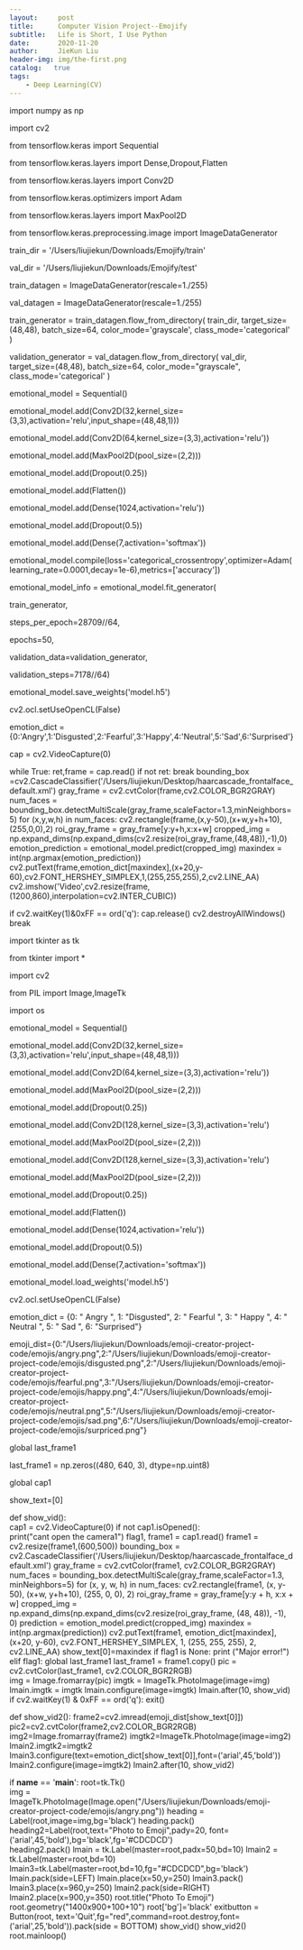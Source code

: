 ```yaml
---
layout:     post
title:      Computer Vision Project--Emojify
subtitle:   Life is Short, I Use Python
date:       2020-11-20
author:     JieKun Liu
header-img: img/the-first.png
catalog:   true
tags:
    - Deep Learning(CV)
---
```




import numpy as np

import cv2

from tensorflow.keras import Sequential

from tensorflow.keras.layers import Dense,Dropout,Flatten

from tensorflow.keras.layers import Conv2D

from tensorflow.keras.optimizers import Adam

from tensorflow.keras.layers import MaxPool2D

from tensorflow.keras.preprocessing.image import ImageDataGenerator


train_dir = '/Users/liujiekun/Downloads/Emojify/train'

val_dir = '/Users/liujiekun/Downloads/Emojify/test'

train_datagen = ImageDataGenerator(rescale=1./255)

val_datagen = ImageDataGenerator(rescale=1./255)



train_generator = train_datagen.flow_from_directory(
    train_dir,
    target_size=(48,48),
    batch_size=64,
    color_mode='grayscale',
    class_mode='categorical'
)


validation_generator = val_datagen.flow_from_directory(
    val_dir,
    target_size=(48,48),
    batch_size=64,
    color_mode="grayscale",
    class_mode='categorical'
)

emotional_model = Sequential()

emotional_model.add(Conv2D(32,kernel_size=(3,3),activation='relu',input_shape=(48,48,1)))

emotional_model.add(Conv2D(64,kernel_size=(3,3),activation='relu'))

emotional_model.add(MaxPool2D(pool_size=(2,2)))

emotional_model.add(Dropout(0.25))

emotional_model.add(Flatten())

emotional_model.add(Dense(1024,activation='relu'))

emotional_model.add(Dropout(0.5))

emotional_model.add(Dense(7,activation='softmax'))


emotional_model.compile(loss='categorical_crossentropy',optimizer=Adam(learning_rate=0.0001,decay=1e-6),metrics=['accuracy'])

emotional_model_info = emotional_model.fit_generator(

train_generator,

steps_per_epoch=28709//64,

epochs=50,

validation_data=validation_generator,

validation_steps=7178//64)



emotional_model.save_weights('model.h5')

cv2.ocl.setUseOpenCL(False)

emotion_dict = {0:'Angry',1:'Disgusted',2:'Fearful',3:'Happy',4:'Neutral',5:'Sad',6:'Surprised'}

cap = cv2.VideoCapture(0)

while True:
    ret,frame = cap.read()
    if not ret:
    break
    bounding_box =cv2.CascadeClassifier('/Users/liujiekun/Desktop/haarcascade_frontalface_default.xml')
    gray_frame = cv2.cvtColor(frame,cv2.COLOR_BGR2GRAY)
    num_faces = bounding_box.detectMultiScale(gray_frame,scaleFactor=1.3,minNeighbors=5)
    for (x,y,w,h) in num_faces:
        cv2.rectangle(frame,(x,y-50),(x+w,y+h+10),(255,0,0),2)
        roi_gray_frame = gray_frame[y:y+h,x:x+w]
        cropped_img = np.expand_dims(np.expand_dims(cv2.resize(roi_gray_frame,(48,48)),-1),0)
        emotion_prediction = emotional_model.predict(cropped_img)
        maxindex = int(np.argmax(emotion_prediction))
        cv2.putText(frame,emotion_dict[maxindex],(x+20,y-60),cv2.FONT_HERSHEY_SIMPLEX,1,(255,255,255),2,cv2.LINE_AA)
        cv2.imshow('Video',cv2.resize(frame,(1200,860),interpolation=cv2.INTER_CUBIC))
        
   if cv2.waitKey(1)&0xFF == ord('q'):
    cap.release()
    cv2.destroyAllWindows()
    break
        

import tkinter as tk

from tkinter import *

import cv2

from PIL import Image,ImageTk

import os



emotional_model = Sequential()

emotional_model.add(Conv2D(32,kernel_size=(3,3),activation='relu',input_shape=(48,48,1)))

emotional_model.add(Conv2D(64,kernel_size=(3,3),activation='relu'))

emotional_model.add(MaxPool2D(pool_size=(2,2)))

emotional_model.add(Dropout(0.25))

emotional_model.add(Conv2D(128,kernel_size=(3,3),activation='relu')

emotional_model.add(MaxPool2D(pool_size=(2,2)))

emotional_model.add(Conv2D(128,kernel_size=(3,3),activation='relu')

emotional_model.add(MaxPool2D(pool_size=(2,2)))

emotional_model.add(Dropout(0.25))

emotional_model.add(Flatten())

emotional_model.add(Dense(1024,activation='relu'))

emotional_model.add(Dropout(0.5))

emotional_model.add(Dense(7,activation='softmax'))

emotional_model.load_weights('model.h5')

cv2.ocl.setUseOpenCL(False)
                  
emotion_dict = {0: "   Angry   ", 1: "Disgusted", 2: "  Fearful  ", 3: "   Happy   ", 4: "  Neutral  ", 5: "    Sad    ", 6: "Surprised"}

emoji_dist={0:"/Users/liujiekun/Downloads/emoji-creator-project-code/emojis/angry.png",2:"/Users/liujiekun/Downloads/emoji-creator-project-code/emojis/disgusted.png",2:"/Users/liujiekun/Downloads/emoji-creator-project-code/emojis/fearful.png",3:"/Users/liujiekun/Downloads/emoji-creator-project-code/emojis/happy.png",4:"/Users/liujiekun/Downloads/emoji-creator-project-code/emojis/neutral.png",5:"/Users/liujiekun/Downloads/emoji-creator-project-code/emojis/sad.png",6:"/Users/liujiekun/Downloads/emoji-creator-project-code/emojis/surpriced.png"}

global last_frame1

last_frame1 = np.zeros((480, 640, 3), dtype=np.uint8)

global cap1

show_text=[0]

def show_vid():      
    cap1 = cv2.VideoCapture(0)
    if not cap1.isOpened():                             
    print("cant open the camera1")
    flag1, frame1 = cap1.read()
    frame1 = cv2.resize(frame1,(600,500))
    bounding_box = cv2.CascadeClassifier('/Users/liujiekun/Desktop/haarcascade_frontalface_default.xml')
    gray_frame = cv2.cvtColor(frame1, cv2.COLOR_BGR2GRAY)
    num_faces = bounding_box.detectMultiScale(gray_frame,scaleFactor=1.3, minNeighbors=5)
    for (x, y, w, h) in num_faces:
        cv2.rectangle(frame1, (x, y-50), (x+w, y+h+10), (255, 0, 0), 2)
        roi_gray_frame = gray_frame[y:y + h, x:x + w]
        cropped_img = np.expand_dims(np.expand_dims(cv2.resize(roi_gray_frame, (48, 48)), -1), 0)
        prediction = emotion_model.predict(cropped_img)
        maxindex = int(np.argmax(prediction))
        cv2.putText(frame1, emotion_dict[maxindex], (x+20, y-60), cv2.FONT_HERSHEY_SIMPLEX, 1, (255, 255, 255), 2, cv2.LINE_AA)
        show_text[0]=maxindex
    if flag1 is None:
        print ("Major error!")
    elif flag1:
        global last_frame1
        last_frame1 = frame1.copy()
        pic = cv2.cvtColor(last_frame1, cv2.COLOR_BGR2RGB)     
        img = Image.fromarray(pic)
        imgtk = ImageTk.PhotoImage(image=img)
        lmain.imgtk = imgtk
        lmain.configure(image=imgtk)
        lmain.after(10, show_vid)
    if cv2.waitKey(1) & 0xFF == ord('q'):
        exit()
        
def show_vid2():
    frame2=cv2.imread(emoji_dist[show_text[0]])
    pic2=cv2.cvtColor(frame2,cv2.COLOR_BGR2RGB)
    img2=Image.fromarray(frame2)
    imgtk2=ImageTk.PhotoImage(image=img2)
    lmain2.imgtk2=imgtk2
    lmain3.configure(text=emotion_dict[show_text[0]],font=('arial',45,'bold'))
    lmain2.configure(image=imgtk2)
    lmain2.after(10, show_vid2)



if __name__ == '__main__':
    root=tk.Tk()  
    img = ImageTk.PhotoImage(Image.open("/Users/liujiekun/Downloads/emoji-creator-project-code/emojis/angry.png"))
    heading = Label(root,image=img,bg='black')
    heading.pack() 
    heading2=Label(root,text="Photo to Emoji",pady=20, font=('arial',45,'bold'),bg='black',fg='#CDCDCD')                                 
    heading2.pack()
    lmain = tk.Label(master=root,padx=50,bd=10)
    lmain2 = tk.Label(master=root,bd=10)
    lmain3=tk.Label(master=root,bd=10,fg="#CDCDCD",bg='black')
    lmain.pack(side=LEFT)
    lmain.place(x=50,y=250)
    lmain3.pack()
    lmain3.place(x=960,y=250)
    lmain2.pack(side=RIGHT)
    lmain2.place(x=900,y=350)
    root.title("Photo To Emoji")   
    root.geometry("1400x900+100+10") 
    root['bg']='black'
    exitbutton = Button(root, text='Quit',fg="red",command=root.destroy,font=('arial',25,'bold')).pack(side = BOTTOM)
    show_vid()
    show_vid2()
    root.mainloop()



